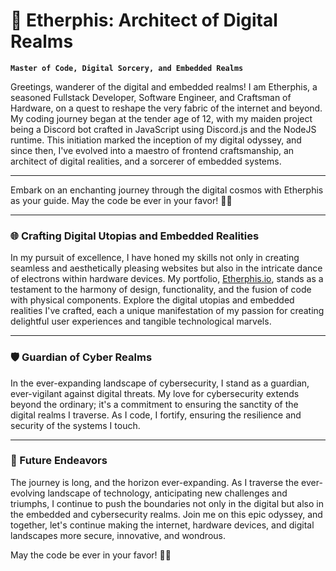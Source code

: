 # 🚀 Etherphis: Architect of Digital Realms

**`Master of Code, Digital Sorcery, and Embedded Realms`**

Greetings, wanderer of the digital and embedded realms! I am Etherphis, a seasoned Fullstack Developer, Software Engineer, and Craftsman of Hardware, on a quest to reshape the very fabric of the internet and beyond. My coding journey began at the tender age of 12, with my maiden project being a Discord bot crafted in JavaScript using Discord.js and the NodeJS runtime. This initiation marked the inception of my digital odyssey, and since then, I've evolved into a maestro of frontend craftsmanship, an architect of digital realities, and a sorcerer of embedded systems.

---

Embark on an enchanting journey through the digital cosmos with Etherphis as your guide. May the code be ever in your favor! 🌌✨


---

### 🌐 Crafting Digital Utopias and Embedded Realities

In my pursuit of excellence, I have honed my skills not only in creating seamless and aesthetically pleasing websites but also in the intricate dance of electrons within hardware devices. My portfolio, [Etherphis.io](https://etherphis.io), stands as a testament to the harmony of design, functionality, and the fusion of code with physical components. Explore the digital utopias and embedded realities I've crafted, each a unique manifestation of my passion for creating delightful user experiences and tangible technological marvels.

---

### 🛡️ Guardian of Cyber Realms

In the ever-expanding landscape of cybersecurity, I stand as a guardian, ever-vigilant against digital threats. My love for cybersecurity extends beyond the ordinary; it's a commitment to ensuring the sanctity of the digital realms I traverse. As I code, I fortify, ensuring the resilience and security of the systems I touch.

---

### 🚀 Future Endeavors

The journey is long, and the horizon ever-expanding. As I traverse the ever-evolving landscape of technology, anticipating new challenges and triumphs, I continue to push the boundaries not only in the digital but also in the embedded and cybersecurity realms. Join me on this epic odyssey, and together, let's continue making the internet, hardware devices, and digital landscapes more secure, innovative, and wondrous.

May the code be ever in your favor! 🌌✨
